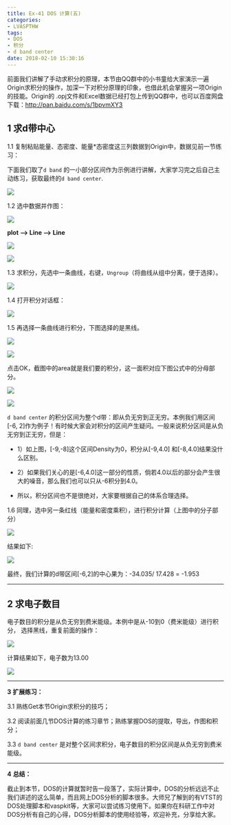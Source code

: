 ```yaml
---
title: Ex-41 DOS 计算(五)
categories: 
- LVASPTHW
tags: 
- DOS
- 积分
- d band center
date: 2018-02-10 15:30:16
---
```




前面我们讲解了手动求积分的原理，本节由QQ群中的小书童给大家演示一遍Origin求积分的操作，加深一下对积分原理的印象，也借此机会掌握另一项Origin的技能。Origin的 .opj文件和Excel数据已经打包上传到QQ群中，也可以百度网盘下载：http://pan.baidu.com/s/1bpvmXY3

## **1 求d带中心**

1.1 复制粘贴能量、态密度、能量*态密度这三列数据到Origin中，数据见前一节练习：

下面我们取了`d band` 的一小部分区间作为示例进行讲解，大家学习完之后自己主动练习，获取最终的`d band center`.

 

![](ex41/ex41-1.png)

 

1.2 选中数据并作图：

 

![](ex41/ex41-2.png)

 

**plot --> Line --> Line**

 

![](ex41/ex41-3.png)

 

![](ex41/ex41-4.png)

 

1.3 求积分，先选中一条曲线，右键，`Ungroup`（将曲线从组中分离，便于选择）。

![](ex41/ex41-5.png)

 

1.4 打开积分对话框：

 

![](ex41/ex41-6.png)

 

1.5 再选择一条曲线进行积分，下图选择的是黑线。

 

![](ex41/ex41-7.png)

 

![](ex41/ex41-8.png)

点击OK，截图中的area就是我们要的积分，这一面积对应下图公式中的分母部分。

![](ex41/ex41-9.png)

 ![](ex41/ex41-10.png)



`d band center` 的积分区间为整个d带：即从负无穷到正无穷。本例我们用区间 [-6, 2]作为例子！有时候大家会对积分的区间产生疑问。一般来说积分区间是从负无穷到正无穷，但是：

- 1）如上图，[-9,-8]这个区间Density为0，积分从[-9,4.0] 和[-8,4.0]结果没什么区别。

- 2）如果我们关心的是[-6,4.0]这一部分的性质，倘若4.0以后的部分会产生很大的噪音，那么我们也可以只从-6积分到4.0。

- 所以，积分区间也不是很绝对，大家要根据自己的体系合理选择。

   

1.6 同理，选中另一条红线（能量和密度乘积），进行积分计算（上图中的分子部分） 



![](ex41/ex41-11.png)

 

 结果如下:

 ![](ex41/ex41-12.png)

最终，我们计算的d带区间[-6,2]的中心果为：-34.035/ 17.428 = -1.953

 

------

## **2** **求电子数目**



电子数目的积分是从负无穷到费米能级。本例中是从-10到0（费米能级）进行积分， 选择黑线，重复前面的操作：

  ![](ex41/ex41-15.png)

 

计算结果如下，电子数为13.00

  ![](ex41/ex41-16.png)

------

**3** **扩展练习：**

3.1 熟练Get本节Origin求积分的技巧；

3.2 阅读前面几节DOS计算的练习章节；熟练掌握DOS的提取，导出，作图和积分；

3.3 `d band center` 是对整个区间求积分，电子数目的积分区间是从负无穷到费米能级。

 

------

**4** **总结：**

截止到本节，DOS的计算就暂时告一段落了，实际计算中，DOS的分析远远不止我们讲述的这么简单，而且网上DOS分析的脚本很多。大师兄了解到的有VTST的DOS处理脚本和vaspkit等，大家可以尝试练习使用下。如果你在科研工作中对DOS分析有自己的心得，DOS分析脚本的使用经验等，欢迎补充，分享给大家。
